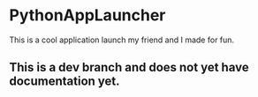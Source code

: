 # PythonAppLauncher

This is a cool application launch my friend and I made for fun.

## This is a dev branch and does not yet have documentation yet.
